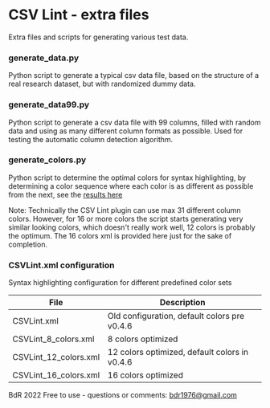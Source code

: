CSV Lint - extra files
======================

Extra files and scripts for generating various test data.

### generate_data.py ###

Python script to generate a typical csv data file,
based on the structure of a real research dataset,
but with randomized dummy data.

### generate_data99.py ###

Python script to generate a csv data file with 99 columns,
filled with random data and using as many different column formats as possible.
Used for testing the automatic column detection algorithm.

### generate_colors.py ###

Python script to determine the optimal colors for syntax highlighting,
by determining a color sequence where each color is as different as possible
from the next, see the [results here](https://github.com/BdR76/CSVLint/tree/master/extra/generate_colors.png)

Note: Technically the CSV Lint plugin can use max 31 different column colors.
However, for 16 or more colors the script starts generating very similar
looking colors, which doesn't really work well, 12 colors is probably the optimum.
The 16 colors xml is provided here just for the sake of completion.

### CSVLint.xml configuration ###

Syntax highlighting configuration for different predefined color sets

| File                  | Description                                    |
|-----------------------|------------------------------------------------|
| CSVLint.xml           | Old configuration, default colors pre v0.4.6   |
| CSVLint_8_colors.xml  |  8 colors optimized                            |
| CSVLint_12_colors.xml | 12 colors optimized, default colors in v0.4.6  |
| CSVLint_16_colors.xml | 16 colors optimized                            |

BdR 2022 Free to use - questions or comments: bdr1976@gmail.com
